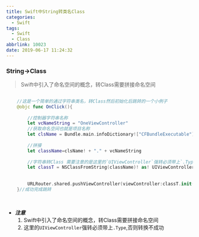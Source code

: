 ```yaml
---
title: Swift中String转类名Class
categories:
  - Swift
tags:
  - Swift
  - Class
abbrlink: 10023
date: 2019-06-17 11:24:32
---
```




### String->Class

>Swift中引入了命名空间的概念，转Class需要拼接命名空间

```swift
    
    //这是一个简单的通过字符串类名，转Class然后初始化后跳转的一个小例子
    @objc func OnClick(){
    
        //控制器字符串名称
        let vcNameString = "OneViewController"
        //获取命名空间也就是项目名称
        let clsName = Bundle.main.infoDictionary!["CFBundleExecutable"] as? String
        
        //拼接
        let className=clsName! + "." + vcNameString
        
        //字符串转Class 需要注意的是这里的`UIViewController`强转必须带上`.Type`,否则转换不成功
        let classT = NSClassFromString(className)! as! UIViewController.Type
        
        
        URLRouter.shared.pushViewController(viewController:classT.init()  , animated: true)
    }//成功完成跳转
    
    
```

<!-- more -->

- ***注意***
    1. Swift中引入了命名空间的概念，转Class需要拼接命名空间
    2. 这里的`UIViewController`强转必须带上`.Type`,否则转换不成功
